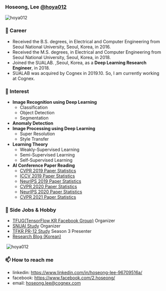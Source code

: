 ### Hoseong, Lee [@hoya012](https://hoya012.github.io)

<p align="left"> <img src="https://komarev.com/ghpvc/?username=hoya012" alt="hoya012" /> </p>

### 🔭 Career
- Received the B.S. degrees, in Electrical and Computer Engineering from Seoul National University, Seoul, Korea, in 2016.
- Received the M.S. degrees, in Electrical and Computer Engineering from Seoul National University, Seoul, Korea, in 2018.
- Joined the SUALAB. ,Seoul, Korea, as a **Deep Learning Research Engineer**, in 2018.
- SUALAB was acquired by Cognex in 2019.10. So, I am currently working at Cognex. 

### 🌱 Interest
- **Image Recognition using Deep Learning**
    - Classification
    - Object Detection
    - Segmentation
- **Anomaly Detection**
- **Image Processing using Deep Learning**
    - Super Resolution
    - Style Transfer
- **Learning Theory**
    - Weakly-Supervised Learning
    - Semi-Supervised Learning
    - Self-Supervised Learning
- **AI Conference Paper Reading**
    - [CVPR 2019 Paper Statistics](https://github.com/hoya012/CVPR-2019-Paper-Statistics)
    - [ICCV 2019 Paper Statistics](https://github.com/hoya012/ICCV-2019-Paper-Statistics)
    - [NeurIPS 2019 Paper Statistics](https://github.com/hoya012/NeurIPS-2019-Paper-Statistics)
    - [CVPR 2020 Paper Statistics](https://github.com/hoya012/CVPR-2020-Paper-Statistics)
    - [NeurIPS 2020 Paper Statistics](https://github.com/hoya012/NeurIPS-2020-Paper-Statistics)
    - [CVPR 2021 Paper Statistics](https://github.com/hoya012/CVPR-2021-Paper-Statistics)


### 👯 Side Jobs & Hobby
- [TFUG(TensorFlow KR Facebook Group)](https://www.facebook.com/groups/TensorFlowKR) Organizer
- [SNUAI Study](https://drive.google.com/drive/folders/0B8z5oUpB2DysbFNEOWxfVDh5VW8?fbclid=IwAR2io8vR63ddTpnvIeioaPczzpFRu6h3aW7-5bQl-dRHP2PpbEa91k0QWAo) Organizer
- [TFKR PR-12 Study](https://www.youtube.com/results?search_query=pr12) Season 3 Presenter
- [Research Blog (Korean)](https://hoya012.github.io)

<p>&nbsp;<img align="center" src="https://github-readme-stats.vercel.app/api?username=hoya012&show_icons=true" alt="hoya012" /></p>


### 📫 How to reach me
- linkedin: https://www.linkedin.com/in/hoseong-lee-96709516a/
- facebook: https://www.facebook.com/2.hoseong/
- email: hoseong.lee@cognex.com

<!--
**hoya012/hoya012** is a ✨ _special_ ✨ repository because its `README.md` (this file) appears on your GitHub profile.

Here are some ideas to get you started:

- 🔭 I’m currently working on ...
- 🌱 I’m currently learning ...
- 👯 I’m looking to collaborate on ...
- 🤔 I’m looking for help with ...
- 💬 Ask me about ...
- 📫 How to reach me: ...
- 😄 Pronouns: ...
- ⚡ Fun fact: ...
-->
